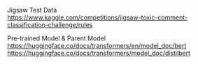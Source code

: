Jigsaw Test Data
<br>
https://www.kaggle.com/competitions/jigsaw-toxic-comment-classification-challenge/rules 

Pre-trained Model & Parent Model
<br>
https://huggingface.co/docs/transformers/en/model_doc/bert 
<br>
https://huggingface.co/docs/transformers/model_doc/distilbert 

